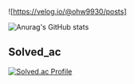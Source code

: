 ![https://velog.io/@ohw9930/posts]

![Anurag's GitHub stats](https://github-readme-stats.vercel.app/api?username=HyunWoo9930&show_icons=true&theme=radical)
## Solved_ac
[![Solved.ac Profile](http://mazassumnida.wtf/api/v2/generate_badge?boj=ohw9930)](https://solved.ac/ohw9930/)
